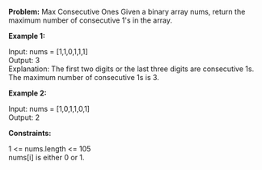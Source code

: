 **Problem:** Max Consecutive Ones
Given a binary array nums, return the maximum number of consecutive 1's in the array.

 

**Example 1:**

Input: nums = [1,1,0,1,1,1]  
Output: 3  
Explanation: The first two digits or the last three digits are consecutive 1s. The maximum number of consecutive 1s is 3.   


**Example 2:** 

Input: nums = [1,0,1,1,0,1]  
Output: 2  
 

**Constraints:**
  
1 <= nums.length <= 105  
nums[i] is either 0 or 1.  